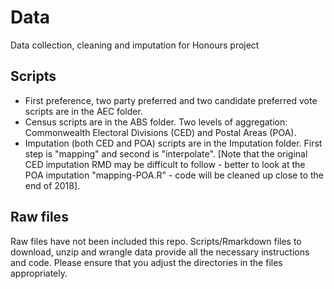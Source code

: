 # Data
Data collection, cleaning and imputation for Honours project

## Scripts
- First preference, two party preferred and two candidate preferred vote scripts are in the AEC folder.
- Census scripts are in the ABS folder. Two levels of aggregation: Commonwealth Electoral Divisions (CED) and Postal Areas (POA).
- Imputation (both CED and POA) scripts are in the Imputation folder. First step is "mapping" and second is "interpolate". [Note that the original CED imputation RMD may be difficult to follow - better to look at the POA imputation "mapping-POA.R" - code will be cleaned up close to the end of 2018].

## Raw files
Raw files have not been included this repo. Scripts/Rmarkdown files to download, unzip and wrangle data provide all the necessary instructions and code. Please ensure that you adjust the directories in the files appropriately. 